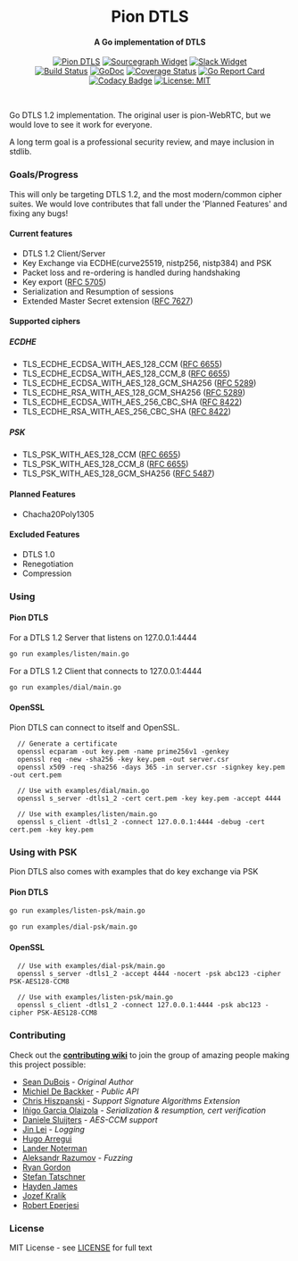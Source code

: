 <h1 align="center">
  <br>
  Pion DTLS
  <br>
</h1>
<h4 align="center">A Go implementation of DTLS</h4>
<p align="center">
  <a href="https://pion.ly"><img src="https://img.shields.io/badge/pion-dtls-gray.svg?longCache=true&colorB=brightgreen" alt="Pion DTLS"></a>
  <a href="https://sourcegraph.com/github.com/pion/dtls"><img src="https://sourcegraph.com/github.com/pion/dtls/-/badge.svg" alt="Sourcegraph Widget"></a>
  <a href="https://pion.ly/slack"><img src="https://img.shields.io/badge/join-us%20on%20slack-gray.svg?longCache=true&logo=slack&colorB=brightgreen" alt="Slack Widget"></a>
  <br>
  <a href="https://travis-ci.org/pion/dtls"><img src="https://travis-ci.org/pion/dtls.svg?branch=master" alt="Build Status"></a>
  <a href="https://godoc.org/github.com/pion/dtls"><img src="https://godoc.org/github.com/pion/dtls?status.svg" alt="GoDoc"></a>
  <a href="https://codecov.io/gh/pion/dtls"><img src="https://codecov.io/gh/pion/dtls/branch/master/graph/badge.svg" alt="Coverage Status"></a>
  <a href="https://goreportcard.com/report/github.com/pion/dtls"><img src="https://goreportcard.com/badge/github.com/pion/dtls" alt="Go Report Card"></a>
  <a href="https://www.codacy.com/app/Sean-Der/dtls"><img src="https://api.codacy.com/project/badge/Grade/18f4aec384894e6aac0b94effe51961d" alt="Codacy Badge"></a>
  <a href="LICENSE"><img src="https://img.shields.io/badge/License-MIT-yellow.svg" alt="License: MIT"></a>
</p>
<br>

Go DTLS 1.2 implementation. The original user is pion-WebRTC, but we would love to see it work for everyone.

A long term goal is a professional security review, and maye inclusion in stdlib.

### Goals/Progress
This will only be targeting DTLS 1.2, and the most modern/common cipher suites.
We would love contributes that fall under the 'Planned Features' and fixing any bugs!

#### Current features
* DTLS 1.2 Client/Server
* Key Exchange via ECDHE(curve25519, nistp256, nistp384) and PSK
* Packet loss and re-ordering is handled during handshaking
* Key export ([RFC 5705][rfc5705])
* Serialization and Resumption of sessions
* Extended Master Secret extension ([RFC 7627][rfc7627])

[rfc5705]: https://tools.ietf.org/html/rfc5705
[rfc7627]: https://tools.ietf.org/html/rfc7627

#### Supported ciphers

##### ECDHE
* TLS_ECDHE_ECDSA_WITH_AES_128_CCM ([RFC 6655][rfc6655])
* TLS_ECDHE_ECDSA_WITH_AES_128_CCM_8 ([RFC 6655][rfc6655])
* TLS_ECDHE_ECDSA_WITH_AES_128_GCM_SHA256 ([RFC 5289][rfc5289])
* TLS_ECDHE_RSA_WITH_AES_128_GCM_SHA256 ([RFC 5289][rfc5289])
* TLS_ECDHE_ECDSA_WITH_AES_256_CBC_SHA ([RFC 8422][rfc8422])
* TLS_ECDHE_RSA_WITH_AES_256_CBC_SHA ([RFC 8422][rfc8422])

##### PSK
* TLS_PSK_WITH_AES_128_CCM ([RFC 6655][rfc6655])
* TLS_PSK_WITH_AES_128_CCM_8 ([RFC 6655][rfc6655])
* TLS_PSK_WITH_AES_128_GCM_SHA256 ([RFC 5487][rfc5487])

[rfc5289]: https://tools.ietf.org/html/rfc5289
[rfc8422]: https://tools.ietf.org/html/rfc8422
[rfc6655]: https://tools.ietf.org/html/rfc6655
[rfc5487]: https://tools.ietf.org/html/rfc5487

#### Planned Features
* Chacha20Poly1305

#### Excluded Features
* DTLS 1.0
* Renegotiation
* Compression

### Using

#### Pion DTLS
For a DTLS 1.2 Server that listens on 127.0.0.1:4444
```sh
go run examples/listen/main.go
```

For a DTLS 1.2 Client that connects to 127.0.0.1:4444
```sh
go run examples/dial/main.go
```

#### OpenSSL
Pion DTLS can connect to itself and OpenSSL.
```
  // Generate a certificate
  openssl ecparam -out key.pem -name prime256v1 -genkey
  openssl req -new -sha256 -key key.pem -out server.csr
  openssl x509 -req -sha256 -days 365 -in server.csr -signkey key.pem -out cert.pem

  // Use with examples/dial/main.go
  openssl s_server -dtls1_2 -cert cert.pem -key key.pem -accept 4444

  // Use with examples/listen/main.go
  openssl s_client -dtls1_2 -connect 127.0.0.1:4444 -debug -cert cert.pem -key key.pem
```

### Using with PSK
Pion DTLS also comes with examples that do key exchange via PSK


#### Pion DTLS
```sh
go run examples/listen-psk/main.go
```

```sh
go run examples/dial-psk/main.go
```

#### OpenSSL
```
  // Use with examples/dial-psk/main.go
  openssl s_server -dtls1_2 -accept 4444 -nocert -psk abc123 -cipher PSK-AES128-CCM8

  // Use with examples/listen-psk/main.go
  openssl s_client -dtls1_2 -connect 127.0.0.1:4444 -psk abc123 -cipher PSK-AES128-CCM8
```

### Contributing
Check out the **[contributing wiki](https://github.com/pion/webrtc/wiki/Contributing)** to join the group of amazing people making this project possible:

* [Sean DuBois](https://github.com/Sean-Der) - *Original Author*
* [Michiel De Backker](https://github.com/backkem) - *Public API*
* [Chris Hiszpanski](https://github.com/thinkski) - *Support Signature Algorithms Extension*
* [Iñigo Garcia Olaizola](https://github.com/igolaizola) - *Serialization & resumption, cert verification*
* [Daniele Sluijters](https://github.com/daenney) - *AES-CCM support*
* [Jin Lei](https://github.com/jinleileiking) - *Logging*
* [Hugo Arregui](https://github.com/hugoArregui)
* [Lander Noterman](https://github.com/LanderN)
* [Aleksandr Razumov](https://github.com/ernado) - *Fuzzing*
* [Ryan Gordon](https://github.com/ryangordon)
* [Stefan Tatschner](https://rumpelsepp.org/contact.html)
* [Hayden James](https://github.com/hjames9)
* [Jozef Kralik](https://github.com/jkralik)
* [Robert Eperjesi](https://github.com/epes)

### License
MIT License - see [LICENSE](LICENSE) for full text
